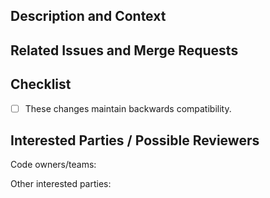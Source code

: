 <!--
* Title: Provide a general summary of your changes in the Title above.

* Assignees:  If you know anyone who should likely handle bringing this merge request to completion -- that's usually yourself -- select them from the Assignees drop-down on the right.

* Labels: Update the label of the issue(s) addressed by this merge request to "Under Review".
-->

## Description and Context
<!--
Provide a brief and concise description of your proposed change. Questions you should think about:
* Why is this change required?  What problem does it solve?
* Is there a bigger picture? Is this MR a part of a larger set of changes? Which further steps are planned after merging this MR, if any?
* How has the proposed implementation been verified and tested?

Feel free to add supplementary material here (e.g. screen output, log files, screenshots).

Should the context of the MR change (significantly) during review, please update the description to reflect that.
The goal is to always provide an up-to-date and concise summary here.
-->

## Related Issues and Merge Requests
<!--
If applicable, let us know how this merge request is related to any other open issues or merge requests by linking to them here.
Some suggestion for keywords:
Closes (will automatically close mentioned issue if merged), Blocks, Related to
-->

## Checklist
<!--
Go over all the following points, and put an `x` in all the boxes that apply. If you are unsure about any of these, please ask; we are here to help.
-->
- [ ] These changes maintain backwards compatibility.

## Interested Parties / Possible Reviewers
<!--
If there's any team or developer, who you think should be looped in on this merge request, feel free to @mention them here. In particular, @mention affected teams, such that they will be notified about the approval request.
-->

Code owners/teams:

Other interested parties:
